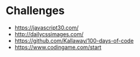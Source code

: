 # Challenges
* https://javascript30.com/
* http://dailycssimages.com/
* https://github.com/Kallaway/100-days-of-code
* https://www.codingame.com/start

